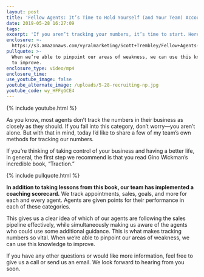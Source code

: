 ```yaml
---
layout: post
title: 'Fellow Agents: It’s Time to Hold Yourself (and Your Team) Accountable'
date: 2019-05-28 16:27:09
tags:
excerpt: 'If you aren’t tracking your numbers, it’s time to start. Here’s why.'
enclosure: >-
  https://s3.amazonaws.com/vyralmarketing/Scott+Trembley/Fellow+Agents-+Its+Time+to+Hold+Yourself+(and+Your+Team)+Accountable.mp4
pullquote: >-
  When we’re able to pinpoint our areas of weakness, we can use this knowledge
  to improve.
enclosure_type: video/mp4
enclosure_time:
use_youtube_image: false
youtube_alternate_image: /uploads/5-28-recruiting-np.jpg
youtube_code: wy_HFFgGCE4
---
```


{% include youtube.html %}

As you know, most agents don’t track the numbers in their business as closely as they should. If you fall into this category, don’t worry—you aren’t alone. But with that in mind, today I’d like to share a few of my team’s own methods for tracking our numbers.

If you’re thinking of taking control of your business and having a better life, in general, the first step we recommend is that you read Gino Wickman’s incredible book, “Traction.”

{% include pullquote.html %}

**In addition to taking lessons from this book, our team has implemented a coaching scorecard.** We track appointments, sales, goals, and more for each and every agent. Agents are given points for their performance in each of these categories.&nbsp;

This gives us a clear idea of which of our agents are following the sales pipeline effectively, while simultaneously making us aware of the agents who could use some additional guidance. This is what makes tracking numbers so vital. When we’re able to pinpoint our areas of weakness, we can use this knowledge to improve.&nbsp;

If you have any other questions or would like more information, feel free to give us a call or send us an email. We look forward to hearing from you soon.